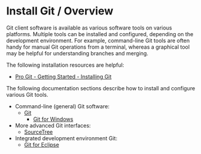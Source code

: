 # Install Git / Overview

Git client software is available as various software tools on various platforms.
Multiple tools can be installed and configured, depending on the development environment.
For example, command-line Git tools are often handy for manual Git operations from a terminal,
whereas a graphical tool may be helpful for understanding branches and merging.

The following installation resources are helpful:

* [Pro Git - Getting Started - Installing Git](https://git-scm.com/book/en/v2/Getting-Started-Installing-Git)

The following documentation sections describe how to install and configure various Git tools.

* Command-line (general) Git software:
	+ [Git](git/)
		- [Git for Windows](git#git-on-widows/)
* More advanced Git interfaces:
	+ [SourceTree](sourcetree/)
* Integrated development environment Git:
	+ [Git for Eclipse](eclipse/)
